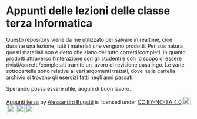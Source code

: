 # Appunti delle lezioni delle classe terza Informatica

Questo repository viene da me utilizzato per salvare in realtime, cioè durante una lezione, tutti i materiali che vengono prodotti. Per sua natura questi materiali non è detto che siano del tutto corretti/completi, in quanto prodotti attraverso l'interazione con gli studenti e con lo scopo di essere rivisti/corretti/completati tramite un lavoro di revisione casalingo. Le varie sottocartelle sono relative ai vari argomenti trattati, dove nella cartella archivio si trovano gli esercizi fatti negli anni passati.

Sperando possa essere utile, auguri di buon lavoro.

<p xmlns:dct="http://purl.org/dc/terms/" xmlns:cc="http://creativecommons.org/ns#" class="license-text"><a rel="cc:attributionURL" property="dct:title" href="https://github.com/alessandro-bugatti/appunti_terza">Appunti terza</a> by <a rel="cc:attributionURL dct:creator" property="cc:attributionName" href="www.imparando.net">Alessandro Bugatti</a> is licensed under <a rel="license" href="https://creativecommons.org/licenses/by-nc-sa/4.0">CC BY-NC-SA 4.0<img style="height:22px!important;margin-left:3px;vertical-align:text-bottom;" src="https://mirrors.creativecommons.org/presskit/icons/cc.svg?ref=chooser-v1" /><img style="height:22px!important;margin-left:3px;vertical-align:text-bottom;" src="https://mirrors.creativecommons.org/presskit/icons/by.svg?ref=chooser-v1" /><img style="height:22px!important;margin-left:3px;vertical-align:text-bottom;" src="https://mirrors.creativecommons.org/presskit/icons/nc.svg?ref=chooser-v1" /><img style="height:22px!important;margin-left:3px;vertical-align:text-bottom;" src="https://mirrors.creativecommons.org/presskit/icons/sa.svg?ref=chooser-v1" /></a></p>
